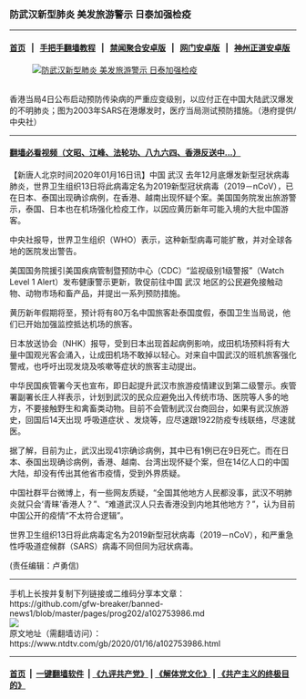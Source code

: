 ### 防武汉新型肺炎 美发旅游警示 日泰加强检疫
------------------------

#### [首页](https://github.com/gfw-breaker/banned-news1/blob/master/README.md) &nbsp;&nbsp;|&nbsp;&nbsp; [手把手翻墙教程](https://github.com/gfw-breaker/guides/wiki) &nbsp;&nbsp;|&nbsp;&nbsp; [禁闻聚合安卓版](https://github.com/gfw-breaker/bn-android) &nbsp;&nbsp;|&nbsp;&nbsp; [网门安卓版](https://github.com/oGate2/oGate) &nbsp;&nbsp;|&nbsp;&nbsp; [神州正道安卓版](https://github.com/SzzdOgate/update) 



<div><div class="featured_image">
 <a href="https://i.ntdtv.com/assets/uploads/2020/01/20200104PHO0034l.jpg" target="_blank">
  <figure>
   <img alt="防武汉新型肺炎 美发旅游警示 日泰加强检疫" src="https://i.ntdtv.com/assets/uploads/2020/01/20200104PHO0034l.jpg"/>
  </figure><br/>
 </a>
 <span class="caption">
  香港当局4日公布启动预防传染病的严重应变级别，以应付正在中国大陆武汉爆发的不明肺炎；图为2003年SARS在港爆发时，医疗当局测试预防措施。（港府提供/中央社）
 </span>
</div>
</div><hr/>

#### [翻墙必看视频（文昭、江峰、法轮功、八九六四、香港反送中...）](http://167.172.214.107/home.html)

<div><div class="post_content" itemprop="articleBody">
 <p>
  【新唐人北京时间2020年01月16日讯】中国
  <ok href="https://www.ntdtv.com/gb/武汉.htm">
   武汉
  </ok>
  去年12月底爆发新型冠状病毒肺炎，世界卫生组织13日将此病毒定名为2019新型冠状病毒（2019－nCoV），已在日本、泰国出现确诊病例，在香港、越南出现怀疑个案。美国国务院发出旅游警示，泰国、日本也在机场强化检疫工作，以因应黄历新年可能入境的大批中国游客。
 </p>
 <p>
  中央社报导，世界卫生组织（WHO）表示，这种新型病毒可能扩散，并对全球各地的医院发出警告。
 </p>
 <p>
  美国国务院援引美国疾病管制暨预防中心（CDC）“监视级别1级警报”（Watch Level 1 Alert）发布健康警示更新，敦促前往中国
  <ok href="https://www.ntdtv.com/gb/武汉.htm">
   武汉
  </ok>
  地区的公民避免接触动物、动物市场和畜产品，并提出一系列预防措施。
 </p>
 <p>
  黄历新年假期将至，预计将有80万名中国旅客赴泰国度假，泰国卫生当局说，他们已开始加强监控抵达机场的旅客。
 </p>
 <p>
  日本放送协会（NHK）报导，受到日本出现首起病例影响，成田机场预料将有大量中国观光客会涌入，让成田机场不敢掉以轻心。对来自中国武汉的班机旅客强化警戒，也呼吁出现发烧及咳嗽等症状的旅客主动提出。
 </p>
 <p>
  中华民国疾管署今天也宣布，即日起提升武汉市旅游疫情建议到第二级警示。疾管署副署长庄人祥表示，计划到武汉的民众应避免出入传统市场、医院等人多的地方，不要接触野生和禽畜类动物。目前不会管制武汉台商回台，如果有武汉旅游史，回国后14天出现
  <ok href="https://www.ntdtv.com/gb/呼吸道症状.htm">
   呼吸道症状
  </ok>
  、发烧等，应尽速跟1922防疫专线联络，尽速就医。
 </p>
 <p>
  据了解，目前为止，武汉出现41宗确诊病例，其中已有1例已在9日死亡。而在日本、泰国出现确诊病例，香港、越南、台湾出现怀疑个案，但在14亿人口的中国大陆，却没有传出其他省市疫情，受到外界质疑。
 </p>
 <p>
  中国社群平台微博上，有一些网友质疑，“全国其他地方人民都没事，武汉不明肺炎就只会‘青睐’香港人？”、“难道武汉人只去香港没到内地其他地方？”，认为目前中国公开的疫情“不太符合逻辑”。
 </p>
 <p>
  世界卫生组织13日将此病毒定名为2019新型冠状病毒（2019－nCoV），和严重急性呼吸道症候群（SARS）病毒不同但同为冠状病毒。
 </p>
 <p>
  (责任编辑：卢勇信)
 </p>
 <div class="single_ad">
 </div>
</div>
</div>
<hr/>
手机上长按并复制下列链接或二维码分享本文章：<br/>
https://github.com/gfw-breaker/banned-news1/blob/master/pages/prog202/a102753986.md <br/>
<a href='https://github.com/gfw-breaker/banned-news1/blob/master/pages/prog202/a102753986.md'><img src='https://github.com/gfw-breaker/banned-news1/blob/master/pages/prog202/a102753986.md.png'/></a> <br/>
原文地址（需翻墙访问）：https://www.ntdtv.com/gb/2020/01/16/a102753986.html


------------------------
#### [首页](https://github.com/gfw-breaker/banned-news1/blob/master/README.md) &nbsp;|&nbsp; [一键翻墙软件](https://github.com/gfw-breaker/nogfw/blob/master/README.md) &nbsp;| [《九评共产党》](https://github.com/gfw-breaker/9ping.md/blob/master/README.md#九评之一评共产党是什么) | [《解体党文化》](https://github.com/gfw-breaker/jtdwh.md/blob/master/README.md) | [《共产主义的终极目的》](https://github.com/gfw-breaker/gczydzjmd.md/blob/master/README.md)


<img src='http://gfw-breaker.win/banned-news/pages/prog202/a102753986.md' width='0px' height='0px'/>